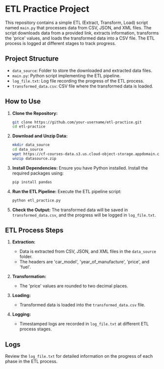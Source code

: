 # ETL Practice Project

This repository contains a simple ETL (Extract, Transform, Load) script named `main.py` that processes data from CSV, JSON, and XML files. The script downloads data from a provided link, extracts information, transforms the 'price' values, and loads the transformed data into a CSV file. The ETL process is logged at different stages to track progress.

## Project Structure

- `data_source`: Folder to store the downloaded and extracted data files.
- `main.py`: Python script implementing the ETL pipeline.
- `log_file.txt`: Log file recording the progress of the ETL process.
- `transformed_data.csv`: CSV file where the transformed data is loaded.

## How to Use

1. **Clone the Repository:**
   ```bash
   git clone https://github.com/your-username/etl-practice.git
   cd etl-practice
   ```

2. **Download and Unzip Data:**
   ```bash
   mkdir data_source
   cd data_source
   wget https://cf-courses-data.s3.us.cloud-object-storage.appdomain.cloud/IBMDeveloperSkillsNetwork-PY0221EN-SkillsNetwork/labs/module%206/Lab%20-%20Extract%20Transform%20Load/data/datasource.zip
   unzip datasource.zip
   ```

3. **Install Dependencies:**
   Ensure you have Python installed. Install the required packages using:
   ```bash
   pip install pandas
   ```

4. **Run the ETL Pipeline:**
   Execute the ETL pipeline script:
   ```bash
   python etl_practice.py
   ```

5. **Check the Output:**
   The transformed data will be saved in `transformed_data.csv`, and the progress will be logged in `log_file.txt`.

## ETL Process Steps

1. **Extraction:**
   - Data is extracted from CSV, JSON, and XML files in the `data_source` folder.
   - The headers are 'car_model', 'year_of_manufacture', 'price', and 'fuel'.

2. **Transformation:**
   - The 'price' values are rounded to two decimal places.

3. **Loading:**
   - Transformed data is loaded into the `transformed_data.csv` file.

4. **Logging:**
   - Timestamped logs are recorded in `log_file.txt` at different ETL process stages.

## Logs

Review the `log_file.txt` for detailed information on the progress of each phase in the ETL process.
